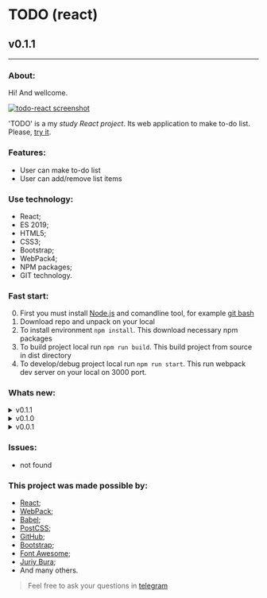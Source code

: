 # TODO (react)
## v0.1.1
---
  
### About:

Hi! And wellcome. 

[![todo-react screenshot](https://s35myt.storage.yandex.net/rdisk/3c1d7967cde01fdaf69372926d4e8a6d8c36760d29e1aac2788a717355d8f4b2/5ea3538a/_C7D2e-MUd2uS1XKD63ntsSXtj8CwqGjPGifr_rsxrEqCQ5v3jZ2FPEs9Tp1Fkqoiv5HxQVQpoJNcFbfyMBaDg==?uid=113710371&filename=2020-04-25+04-00-48+ToDo+-+Google+Chrome.jpg&disposition=inline&hash=&limit=0&content_type=image%2Fjpeg&tknv=v2&owner_uid=113710371&fsize=17351&media_type=image&etag=9ded8a96677bf989d53395f767f943b3&hid=d903f5b4d3a6bee8c46038825651adde&rtoken=sSODIk56nYHn&force_default=yes&ycrid=na-993a8ea7bb46d14c87744d1a1ec848fa-downloader11f&ts=5a40fa9653440&s=31f2f5463a260d5ac2ab984028500203b1093028b982e9cb7b3da847ef8842d8&pb=U2FsdGVkX1-jLz4LS-6HYP_uya2JOJcSaRNeEEXWwWitOIXEdLSH4aMY6XZLEkSGQ9REXtIOM67ELZI82lDxweN0rq41JyfFXbi_y0eNpYA "github.io/todo-react")](https://frontandrew.github.io/todo-react/)

'TODO' is a my _study React project_. Its web application to make to-do list. Please, [try it](https://frontandrew.github.io/todo-react/).

### Features:

- User can make to-do list
- User can add/remove list items

### Use technology:

- React;
- ES 2019;
- HTML5;
- CSS3;
- Bootstrap;
- WebPack4;
- NPM paсkages;
- GIT technology.

### Fast start:

0. First you must install [Node.js](https://nodejs.org/en/) and comandline tool, for example [git bash](https://git-scm.com/downloads)
1. Download repo and unpack on your local
2. To install environment `npm install`. This download necessary npm packages
3. To build project local run `npm run build`. This build project from source in dist directory
4. To develop/debug project local run `npm run start`. This run webpack dev server on your local on 3000 port.

### Whats new:

<details>
    <summary>v0.1.1</summary>
    <li>User now can add new list items with custom label</li>
    <li>User now can delet any list item</li>
    <li>User now can mark/unmark any list item like done</li>
    <li>User now can mark/unmark any list item like important</li>
    <li>Now header counters work</li>
    <li>Updeted README.md</li>
</details>

<details>
    <summary>v0.1.0</summary>
    <li>Added base layouts</li>
    <li>Now App work with 'Bootstrap' and 'Font Awesome'</li>
    <li>Added modules structure</li>
    <li>Added deployment scripts to gh-pages</li>
    <li>Updeted README.md</li>
</details>

<details>
    <summary>v0.0.1</summary>
    <li>Develop start version</li>
</details>

### Issues:

- not found

### This project was made possible by:

* [React](https://reactjs.org);
* [WebPack](https://webpack.js.org);
* [Babel](https://babeljs.io);
* [PostCSS](https://vk.com/postcss);
* [GitHub](http://github.com);
* [Bootstrap](https://getbootstrap.com/);
* [Font Awesome](https://fontawesome.com/);
* [Juriy Bura](https://github.com/Juriy);
* And many others.

> Feel free to ask your questions in [telegram](https://t.me/frontandrew)